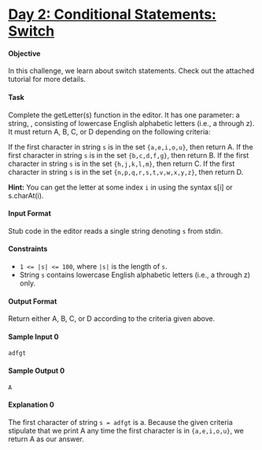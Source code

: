 # [Day 2: Conditional Statements: Switch](https://www.hackerrank.com/challenges/js10-switch)

#### Objective
In this challenge, we learn about switch statements. Check out the attached tutorial for more details.

#### Task
Complete the getLetter(s) function in the editor. It has one parameter: a string, , consisting of lowercase English alphabetic letters (i.e., a through z). It must return A, B, C, or D depending on the following criteria:

If the first character in string `s` is in the set `{a,e,i,o,u}`, then return A.
If the first character in string `s` is in the set `{b,c,d,f,g}`, then return B.
If the first character in string `s` is in the set `{h,j,k,l,m}`, then return C.
If the first character in string `s` is in the set `{n,p,q,r,s,t,v,w,x,y,z}`, then return D.

**Hint:** You can get the letter at some index `i` in  using the syntax s[i] or s.charAt(i).

#### Input Format
Stub code in the editor reads a single string denoting `s` from stdin.

#### Constraints
- `1 <= |s| <= 100`, where `|s|` is the length of `s`.
- String `s` contains lowercase English alphabetic letters (i.e., a through z) only.

#### Output Format
Return either A, B, C, or D according to the criteria given above.

#### Sample Input 0
```
adfgt
```

#### Sample Output 0
```
A
```

#### Explanation 0
The first character of string `s = adfgt` is a. Because the given criteria stipulate that we print A any time the first character is in `{a,e,i,o,u}`, we return A as our answer.